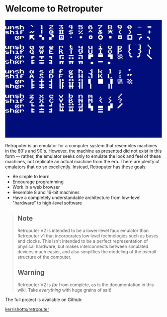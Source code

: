 # Welcome to Retroputer

![Sprite demo](.gitbook/assets/image%20%288%29.png)

Retroputer is an emulator for a computer system that resembles machines in the 80's and 90's. However, the machine as presented did not exist in this form -- rather, the emulator seeks only to emulate the look and feel of these machines, not replicate an actual machine from the era. There are plenty of emulators that do so excellently. Instead, Retroputer has these goals:

* Be simple to learn
* Encourage programming
* Work in a web browser
* Resemble 8 and 16-bit machines
* Have a completely understandable architecture from low-level "hardware" to high-level software

> ## Note
>
> Retroputer V2 is intended to be a lower-level faux emulator than Retroputer v1 that incorporates low level technologies such as buses and clocks. This isn't intended to be a perfect representation of physical hardware, but makes interconnects between simulated devices much easier, and also simplifies the modeling of the overall structure of the computer.
>
> ## Warning
>
> Retroputer V2 is _far_ from complete, as is the documentation in this wiki. Take _everything_ with huge grains of salt!

The full project is available on Github:

[kerrishotts/retroputer](https://github.com/kerrishotts/retroputer)

